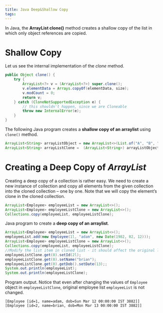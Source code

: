 ```yaml
---
title: Java Deep&Shallow Copy
tags:
---
```




In Java, the **ArrayList clone()** method creates a shallow copy of the list in which only object references are copied. 

# Shallow Copy

Let us see the internal implementation of the *clone* method.

```java
public Object clone() {
    try {
        ArrayList<?> v = (ArrayList<?>) super.clone();
        v.elementData = Arrays.copyOf(elementData, size);
        v.modCount = 0;
        return v;
    } catch (CloneNotSupportedException e) {
        // this shouldn't happen, since we are Cloneable
        throw new InternalError(e);
    }
}
```

The following Java program creates a **shallow copy of an arraylist** using `clone()` method.

```java
ArrayList<String> arrayListObject = new ArrayList<>(List.of("A", "B", "C", "D"));
ArrayList<String> arrayListClone =  (ArrayList<String>) arrayListObject.clone();
```

# Creating a Deep Copy of *ArrayList*

Creating a deep copy of a collection is rather easy. We need to create a new instance of collection and copy all elements from the given collection into the cloned collection – one by one. Note that we will copy the element’s clone in the cloned collection.

```java
ArrayList<Employee> employeeList = new ArrayList<>();
ArrayList<Employee> employeeListClone = new ArrayList<>();
Collections.copy(employeeList, employeeListClone);
```





Java program to create a **deep copy of an arraylist**.

```java
ArrayList<Employee> employeeList = new ArrayList<>();
employeeList.add(new Employee(1l, "adam", new Date(1982, 02, 12)));
ArrayList<Employee> employeeListClone = new ArrayList<>();
Collections.copy(employeeList, employeeListClone);
//Modify the list item in cloned list - it should affect the original list item
employeeListClone.get(0).setId(2l);
employeeListClone.get(0).setName("brian");
employeeListClone.get(0).getDob().setDate(13);;
System.out.println(employeeList);
System.out.println(employeeListClone);
```



Program output. Notice that even after changing the values of `Employee` object in `employeeListClone`, original employee list `employeeList` is not changed.

```
[Employee [id=1, name=adam, dob=Sun Mar 12 00:00:00 IST 3882]]
[Employee [id=2, name=brian, dob=Mon Mar 13 00:00:00 IST 3882]]
```

